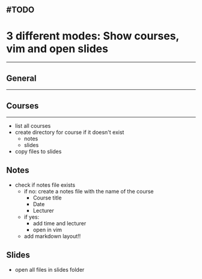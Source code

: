 #TODO
-------------------------------------------------------------------------------

# 3 different modes: Show courses, vim and open slides
-------------------------------------------------------------------------------

## General
-------------------------------------------------------------------------------

## Courses
-------------------------------------------------------------------------------
- list all courses
- create directory for course if it doesn't exist
    - notes
    - slides
- copy files to slides

## Notes
- check if notes file exists
    - if no: create a notes file with the name of the course
        - Course title
        - Date
        - Lecturer
    - if yes:
        - add time and lecturer
        - open in vim
    - add markdown layout!!
## Slides
- open all files in slides folder
 
